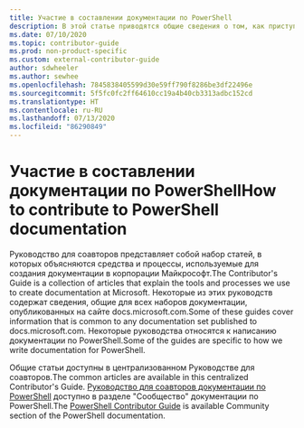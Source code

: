 ```yaml
---
title: Участие в составлении документации по PowerShell
description: В этой статье приводятся общие сведения о том, как приступить к работе над документацией по PowerShell.
ms.date: 07/10/2020
ms.topic: contributor-guide
ms.prod: non-product-specific
ms.custom: external-contributor-guide
author: sdwheeler
ms.author: sewhee
ms.openlocfilehash: 7845838405599d30e59ff790f8286be3df22496e
ms.sourcegitcommit: 5f5fc0fc2ff64610cc19a4b40cb3313adbc152cd
ms.translationtype: HT
ms.contentlocale: ru-RU
ms.lasthandoff: 07/13/2020
ms.locfileid: "86290849"
---
```

# <a name="how-to-contribute-to-powershell-documentation"></a><span data-ttu-id="92a71-103">Участие в составлении документации по PowerShell</span><span class="sxs-lookup"><span data-stu-id="92a71-103">How to contribute to PowerShell documentation</span></span>

<span data-ttu-id="92a71-104">Руководство для соавторов представляет собой набор статей, в которых объясняются средства и процессы, используемые для создания документации в корпорации Майкрософт.</span><span class="sxs-lookup"><span data-stu-id="92a71-104">The Contributor's Guide is a collection of articles that explain the tools and processes we use to create documentation at Microsoft.</span></span> <span data-ttu-id="92a71-105">Некоторые из этих руководств содержат сведения, общие для всех наборов документации, опубликованных на сайте docs.microsoft.com.</span><span class="sxs-lookup"><span data-stu-id="92a71-105">Some of these guides cover information that is common to any documentation set published to docs.microsoft.com.</span></span> <span data-ttu-id="92a71-106">Некоторые руководства относятся к написанию документации по PowerShell.</span><span class="sxs-lookup"><span data-stu-id="92a71-106">Some of the guides are specific to how we write documentation for PowerShell.</span></span>

<span data-ttu-id="92a71-107">Общие статьи доступны в централизованном Руководстве для соавторов.</span><span class="sxs-lookup"><span data-stu-id="92a71-107">The common articles are available in this centralized Contributor's Guide.</span></span> <span data-ttu-id="92a71-108">[Руководство для соавторов документации по PowerShell](/powershell/scripting/community/contributing/overview) доступно в разделе "Сообщество" документации по PowerShell.</span><span class="sxs-lookup"><span data-stu-id="92a71-108">The [PowerShell Contributor Guide](/powershell/scripting/community/contributing/overview) is available Community section of the PowerShell documentation.</span></span>
